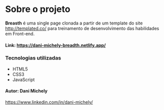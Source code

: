<h1>Sobre o projeto</h1>

**Breasth** é uma single page clonada a partir de um template do site  http://templated.co/ para treinamento de desenvolvimento das habilidades em Front-end.




#### Link: https://dani-michely-breadth.netlify.app/



### Tecnologias utilizadas

- HTML5
- CSS3
- JavaScript




#### Autor: Dani Michely

https://www.linkedin.com/in/dani-michely/











